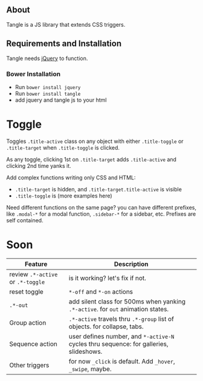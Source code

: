 ## About

Tangle is a JS library that extends CSS triggers.

## Requirements and Installation

Tangle needs [jQuery](https://jquery.com) to function.

### Bower Installation

- Run `bower install jquery`
- Run `bower install tangle`
- add jquery and tangle js to your html

# Toggle

Toggles `.title-active` class on any object with either `.title-toggle` or `.title-target` when `.title-toggle` is clicked.

As any toggle, clicking 1st on `.title-target` adds `.title-active` and clicking 2nd time yanks it.

Add complex functions writing only CSS and HTML:

-  `.title-target` is hidden, and `.title-target.title-active` is visible
- `.title-toggle` is (more examples here)

Need different functions on the same page? you can have different prefixes, like `.modal-*` for a modal function, `.sidebar-*` for a sidebar, etc. Prefixes are self contained.

# Soon

|Feature|Description|
|---|---|
|review `.*-active` or `.*-toggle`|is it working? let's fix if not.|
|reset toggle|`*-off` and `*-on` actions|
|`.*-out`|add silent class for 500ms when yanking `.*-active`. for `out` animation states.|
|Group action|`.*-active` travels thru `.*-group` list of objects. for collapse, tabs.|
|Sequence action|user defines number, and `*-active-N` cycles thru sequence: for galleries, slideshows.|
|Other triggers|for now `_click` is default. Add `_hover`, `_swipe`, maybe.|